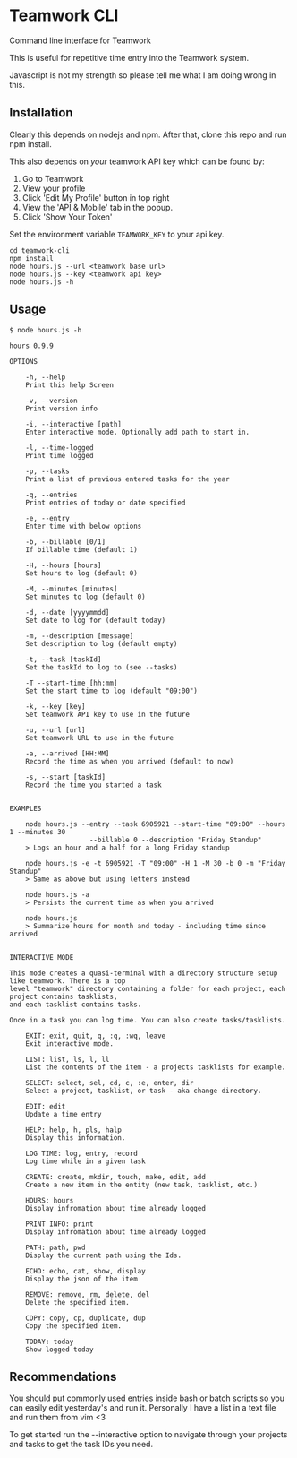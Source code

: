 # Teamwork CLI
Command line interface for Teamwork

This is useful for repetitive time entry into the Teamwork system. 

Javascript is not my strength so please tell me what I am doing wrong in this.

## Installation

Clearly this depends on nodejs and npm. After that, clone this repo and run npm install.

This also depends on _your_ teamwork API key which can be found by:

1. Go to Teamwork
2. View your profile
3. Click 'Edit My Profile' button in top right
4. View the 'API & Mobile' tab in the popup.
5. Click 'Show Your Token'

Set the environment variable `TEAMWORK_KEY` to your api key.

```
cd teamwork-cli
npm install
node hours.js --url <teamwork base url>
node hours.js --key <teamwork api key>
node hours.js -h
```

## Usage

```
$ node hours.js -h

hours 0.9.9

OPTIONS

	-h, --help 
	Print this help Screen

	-v, --version 
	Print version info

	-i, --interactive [path]
	Enter interactive mode. Optionally add path to start in.

	-l, --time-logged 
	Print time logged

	-p, --tasks 
	Print a list of previous entered tasks for the year

	-q, --entries 
	Print entries of today or date specified

	-e, --entry 
	Enter time with below options

	-b, --billable [0/1]
	If billable time (default 1)

	-H, --hours [hours]
	Set hours to log (default 0)

	-M, --minutes [minutes]
	Set minutes to log (default 0)

	-d, --date [yyyymmdd]
	Set date to log for (default today)

	-m, --description [message]
	Set description to log (default empty)

	-t, --task [taskId]
	Set the taskId to log to (see --tasks)

	-T --start-time [hh:mm]
	Set the start time to log (default "09:00")

	-k, --key [key]
	Set teamwork API key to use in the future

	-u, --url [url]
	Set teamwork URL to use in the future

	-a, --arrived [HH:MM]
	Record the time as when you arrived (default to now)

	-s, --start [taskId]
	Record the time you started a task


EXAMPLES

    node hours.js --entry --task 6905921 --start-time "09:00" --hours 1 --minutes 30 
                    --billable 0 --description "Friday Standup"
    > Logs an hour and a half for a long Friday standup

    node hours.js -e -t 6905921 -T "09:00" -H 1 -M 30 -b 0 -m "Friday Standup"
    > Same as above but using letters instead

    node hours.js -a
    > Persists the current time as when you arrived

    node hours.js
    > Summarize hours for month and today - including time since arrived
        

INTERACTIVE MODE

This mode creates a quasi-terminal with a directory structure setup like teamwork. There is a top 
level "teamwork" directory containing a folder for each project, each project contains tasklists, 
and each tasklist contains tasks.

Once in a task you can log time. You can also create tasks/tasklists.

    EXIT: exit, quit, q, :q, :wq, leave
    Exit interactive mode.

    LIST: list, ls, l, ll
    List the contents of the item - a projects tasklists for example.

    SELECT: select, sel, cd, c, :e, enter, dir
    Select a project, tasklist, or task - aka change directory.

    EDIT: edit
    Update a time entry

    HELP: help, h, pls, halp
    Display this information.

    LOG TIME: log, entry, record
    Log time while in a given task

    CREATE: create, mkdir, touch, make, edit, add
    Create a new item in the entity (new task, tasklist, etc.)

    HOURS: hours
    Display infromation about time already logged

    PRINT INFO: print
    Display infromation about time already logged

    PATH: path, pwd
    Display the current path using the Ids.

    ECHO: echo, cat, show, display
    Display the json of the item

    REMOVE: remove, rm, delete, del
    Delete the specified item.

    COPY: copy, cp, duplicate, dup
    Copy the specified item.

    TODAY: today
    Show logged today
```

## Recommendations
You should put commonly used entries inside bash or batch scripts so you can easily edit yesterday's and run it. Personally I have a list in a text file and run them from vim <3

To get started run the --interactive option to navigate through your projects and tasks to get the task IDs you need.
